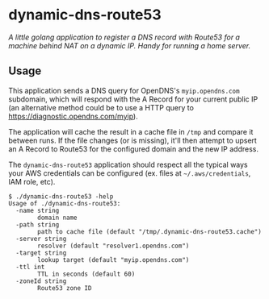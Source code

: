 # dynamic-dns-route53

*A little golang application to register a DNS record with Route53 for a machine behind NAT on a dynamic IP. Handy for running a home server.*

## Usage

This application sends a DNS query for OpenDNS's `myip.opendns.com` subdomain, which will respond with the A Record for your current public IP (an alternative method could be to use a HTTP query to https://diagnostic.opendns.com/myip).

The application will cache the result in a cache file in `/tmp` and compare it between runs. If the file changes (or is missing), it'll then attempt to upsert an A Record to Route53 for the configured domain and the new IP address.

The `dynamic-dns-route53` application should respect all the typical ways your AWS credentials can be configured (ex. files at `~/.aws/credentials`, IAM role, etc).

```
$ ./dynamic-dns-route53 -help
Usage of ./dynamic-dns-route53:
  -name string
        domain name
  -path string
        path to cache file (default "/tmp/.dynamic-dns-route53.cache")
  -server string
        resolver (default "resolver1.opendns.com")
  -target string
        lookup target (default "myip.opendns.com")
  -ttl int
        TTL in seconds (default 60)
  -zoneId string
        Route53 zone ID
```
